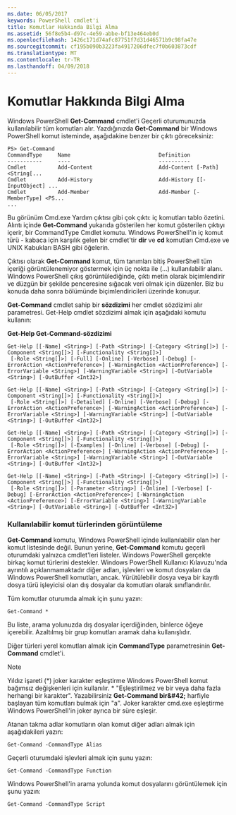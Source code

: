```yaml
---
ms.date: 06/05/2017
keywords: PowerShell cmdlet'i
title: Komutlar Hakkında Bilgi Alma
ms.assetid: 56f8e5b4-d97c-4e59-abbe-bf13e464eb0d
ms.openlocfilehash: 1426c171d74afc87751f7d31d46571b9c98fa47e
ms.sourcegitcommit: cf195b090b3223fa4917206dfec7f0b603873cdf
ms.translationtype: MT
ms.contentlocale: tr-TR
ms.lasthandoff: 04/09/2018
---
```

# <a name="getting-information-about-commands"></a>Komutlar Hakkında Bilgi Alma
Windows PowerShell **Get-Command** cmdlet'i Geçerli oturumunuzda kullanılabilir tüm komutları alır. Yazdığınızda **Get-Command** bir Windows PowerShell komut isteminde, aşağıdakine benzer bir çıktı göreceksiniz:

```
PS> Get-Command
CommandType     Name                            Definition
-----------     ----                            ----------
Cmdlet          Add-Content                     Add-Content [-Path] <String[...
Cmdlet          Add-History                     Add-History [[-InputObject] ...
Cmdlet          Add-Member                      Add-Member [-MemberType] <PS...
...
```

Bu görünüm Cmd.exe Yardım çıktısı gibi çok çıktı: iç komutları tablo özetini. Alıntı içinde **Get-Command** yukarıda gösterilen her komut gösterilen çıktıyı içerir, bir CommandType Cmdlet komutu. Windows PowerShell'in iç komut türü - kabaca için karşılık gelen bir cmdlet'tir **dir** ve **cd** komutları Cmd.exe ve UNIX Kabukları BASH gibi öğelerin.

Çıktısı olarak **Get-Command** komut, tüm tanımları bitiş PowerShell tüm içeriği görüntülenemiyor göstermek için üç nokta ile (...) kullanılabilir alanı. Windows PowerShell çıkış görüntülediğinde, çıktı metin olarak biçimlendirir ve düzgün bir şekilde penceresine sığacak veri olmak için düzenler. Biz bu konuda daha sonra bölümünde biçimlendiricileri üzerinde konuşur.

**Get-Command** cmdlet sahip bir **sözdizimi** her cmdlet sözdizimi alır parametresi. Get-Help cmdlet sözdizimi almak için aşağıdaki komutu kullanın:

**Get-Help Get-Command-sözdizimi**

```
Get-Help [[-Name] <String>] [-Path <String>] [-Category <String[]>] [-Component <String[]>] [-Functionality <String[]>]
 [-Role <String[]>] [-Full] [-Online] [-Verbose] [-Debug] [-ErrorAction <ActionPreference>] [-WarningAction <ActionPreference>] [-ErrorVariable <String>] [-WarningVariable <String>] [-OutVariable <String>] [-OutBuffer <Int32>]

Get-Help [[-Name] <String>] [-Path <String>] [-Category <String[]>] [-Component <String[]>] [-Functionality <String[]>]
 [-Role <String[]>] [-Detailed] [-Online] [-Verbose] [-Debug] [-ErrorAction <ActionPreference>] [-WarningAction <ActionPreference>] [-ErrorVariable <String>] [-WarningVariable <String>] [-OutVariable <String>] [-OutBuffer <Int32>]

Get-Help [[-Name] <String>] [-Path <String>] [-Category <String[]>] [-Component <String[]>] [-Functionality <String[]>]
 [-Role <String[]>] [-Examples] [-Online] [-Verbose] [-Debug] [-ErrorAction <ActionPreference>] [-WarningAction <ActionPreference>] [-ErrorVariable <String>] [-WarningVariable <String>] [-OutVariable <String>] [-OutBuffer <Int32>]

Get-Help [[-Name] <String>] [-Path <String>] [-Category <String[]>] [-Component <String[]>] [-Functionality <String[]>]
 [-Role <String[]>] [-Parameter <String>] [-Online] [-Verbose] [-Debug] [-ErrorAction <ActionPreference>] [-WarningAction <ActionPreference>] [-ErrorVariable <String>] [-WarningVariable <String>] [-OutVariable <String>] [-OutBuffer <Int32>]
```

### <a name="displaying-available-command-types"></a>Kullanılabilir komut türlerinden görüntüleme
**Get-Command** komutu, Windows PowerShell içinde kullanılabilir olan her komut listesinde değil. Bunun yerine, **Get-Command** komutu geçerli oturumdaki yalnızca cmdlet'leri listeler. Windows PowerShell gerçekte birkaç komut türlerini destekler. Windows PowerShell Kullanıcı Kılavuzu'nda ayrıntılı açıklanmamaktadır diğer adları, işlevleri ve komut dosyaları da Windows PowerShell komutları, ancak. Yürütülebilir dosya veya bir kayıtlı dosya türü işleyicisi olan dış dosyalar da komutları olarak sınıflandırılır.

Tüm komutlar oturumda almak için şunu yazın:

```
Get-Command *
```

Bu liste, arama yolunuzda dış dosyalar içerdiğinden, binlerce öğeye içerebilir. Azaltılmış bir grup komutları aramak daha kullanışlıdır.

Diğer türleri yerel komutları almak için **CommandType** parametresinin **Get-Command** cmdlet'i.

> [!NOTE]
> Yıldız işareti (\*) joker karakter eşleştirme Windows PowerShell komut bağımsız değişkenleri için kullanılır. \* "Eşleştirilmez ve bir veya daha fazla herhangi bir karakter". Yazabilirsiniz **Get-Command bir\&#42;** harfiyle başlayan tüm komutları bulmak için "a". Joker karakter cmd.exe eşleştirme Windows PowerShell'in joker ayrıca bir süre eşleşir.

Atanan takma adlar komutların olan komut diğer adları almak için aşağıdakileri yazın:

```
Get-Command -CommandType Alias
```

Geçerli oturumdaki işlevleri almak için şunu yazın:

```
Get-Command -CommandType Function
```

Windows PowerShell'in arama yolunda komut dosyalarını görüntülemek için şunu yazın:

```
Get-Command -CommandType Script
```